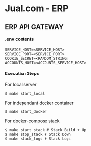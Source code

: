 # Jual.com - ERP
## ERP API GATEWAY

#### .env contents

    SERVICE_HOST=<SERVICE_HOST>
    SERVICE_PORT=<SERVICE_PORT>
    COOKIE_SECRET=<RANDOM_STRING>
    ACCOUNTS_HOST=<ACCOUNTS_SERVICE_HOST>

#### Execution Steps

For local server
    
    $ make start_local
For independant docker container
    
    $ make start_docker
For docker-compose stack

    $ make start_stack # Stack Build + Up
    $ make stop_stack # Stack Down
    $ make stack_logs # Stack Logs
